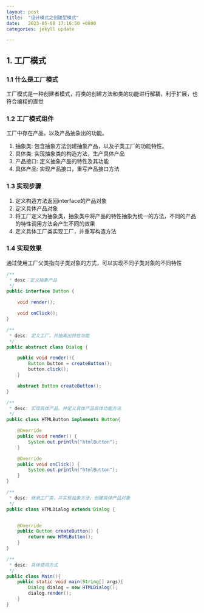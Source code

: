 ```yaml
---
layout: post
title:  "设计模式之创建型模式"
date:   2023-05-08 17:16:50 +0800
categories: jekyll update

---
```


## 1. 工厂模式

### 1.1 什么是工厂模式
工厂模式是一种创建者模式，将类的创建方法和类的功能进行解耦，利于扩展，也符合编程的直觉



### 1.2 工厂模式组件
工厂中存在产品，以及产品抽象出的功能。
1. 抽象类: 包含抽象方法创建抽象产品，以及子类工厂的功能特性。
2. 具体类: 实现抽象类的构造方法，生产具体产品
3. 产品接口: 定义抽象产品的特性及其功能
4. 具体产品: 实现产品接口，重写产品接口方法



### 1.3 实现步骤

1. 定义构造方法返回interface的产品对象
2. 定义具体产品对象
3. 将工厂定义为抽象类，抽象类中将产品的特性抽象为统一的方法，不同的产品的特性调用方法会产生不同的效果
4. 定义具体工厂类实现工厂，并重写构造方法



### 1.4 实现效果
通过使用工厂父类指向子类对象的方式，可以实现不同子类对象的不同特性
```java
/**
 * desc：定义抽象产品
 */
public interface Button {

    void render();

    void onClick();
}
```

```java
/**
 * desc: 定义工厂，并抽离出特性功能
 */
public abstract class Dialog {

    public void render(){
        Button button = createButton();
        button.click();
    }

    abstract Button createButton();
}
```

```java
/**
 * desc: 实现具体产品，并定义具体产品具体功能方法
 */
public class HTMLButton implements Button{

    @Override
    public void render() {
        System.out.println("htmlButton");
    }

    @Override
    public void onClick() {
        System.out.println("htmlButton");
    }
}
```

```java
/**
 * desc: 继承工厂类，并实现抽象方法，创建具体产品对象
 */
public class HTMLDialog extends Dialog {


    @Override
    public Button createButton() {
        return new HTMLButton();
    }
}

```

```java
/**
 * desc: 具体使用方式
 */
public class Main(){
    public static void main(String[] args){
        Dialog dialog = new HTMLDialog();
        dialog.render();
    }
}
```
